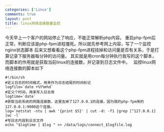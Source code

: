 ```yaml
--- 
categories: ['Linux']
comments: true
layout: post
title: linux网络连接数量监控
---
```

今天早上一个客户的网站停止了响应，不能正常解析php内容。
重启php-fpm后正常，判断应该是php-fpm进程僵死。所以就先参考网上内容，写了一个监控nginx状态脚本
后来又想看看这个php-fpm进程挂掉和访问量是否有关系，于是打算记录下服务器每分钟的访问量。
其实就是用cron每分钟执行我写的这个脚本，而脚本的作用就是获取当前linux的连接数，并记录到日志文件中。
 
监控linux网络连接数的脚本如下

``` 
#!/bin/sh
#定义日志的时间格式，用来作为日志结尾的时间标记
logfile=`date +%Y%m%d`
#定义个时间，用来写入日志用
logtime=`date`
#获取当前系统的网路连接数，这里去掉了127.0.0.1的连接，因为我的php-fpm用的127.0.0.1:9000这个连接。
log=`netstat -ntu | awk '{print $5}' | cut -d: -f1 |grep [^127.0.0.1] |wc -l`
#写日志内容到日志文件
echo "$logtime | $log " >> /data/logs/connect_$logfile.log
```

